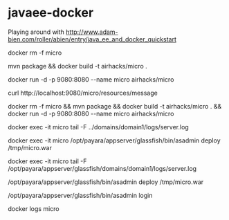 # javaee-docker

Playing around with http://www.adam-bien.com/roller/abien/entry/java_ee_and_docker_quickstart

docker rm -f micro

mvn package && docker build -t airhacks/micro .

docker run -d -p 9080:8080 --name micro airhacks/micro

curl http://localhost:9080/micro/resources/message

docker rm -f micro && mvn package && docker build -t airhacks/micro . && docker run -d -p 9080:8080 --name micro airhacks/micro

docker exec -it micro tail -F ../domains/domain1/logs/server.log

docker exec -it micro /opt/payara/appserver/glassfish/bin/asadmin deploy /tmp/micro.war

docker exec -it micro tail -F /opt/payara/appserver/glassfish/domains/domain1/logs/server.log

/opt/payara/appserver/glassfish/bin/asadmin deploy /tmp/micro.war

/opt/payara/appserver/glassfish/bin/asadmin login

docker logs micro
